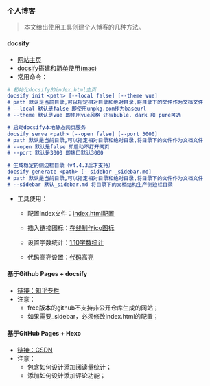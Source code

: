 ### 个人博客

> 本文给出使用工具创建个人博客的几种方法。



#### docsify

- [网站主页](https://docsify.js.org/#/?id=docsify)
- [docsify搭建和简单使用(mac)](https://blog.csdn.net/qq_22211217/article/details/121446815)
- 常用命令：

```cmake
# 初始化docsify的index.html主页
docsify init <path> [--local false] [--theme vue]
# path 默认是当前目录,可以指定相对目录和绝对目录,将目录下的文件作为文档文件
# --local 默认是false 即使用unpkg.com作为baseurl
# --theme 默认是vue 即使用vue风格 还有buble, dark 和 pure可选

# 启动docsify本地静态网页服务
docsify serve <path> [--open false] [--port 3000]
# path 默认是当前目录,可以指定相对目录和绝对目录,将目录下的文件作为文档文件
# --open 默认是false 即启动不打开网页
# --port 默认是3000 即端口默认3000

# 生成稳定的侧边栏目录（v4.4.3后才支持）
docsify generate <path> [--sidebar _sidebar.md]
# path 默认是当前目录,可以指定相对目录和绝对目录,将目录下的文件作为文档文件
# --sidebar 默认_sidebar.md 将目录下的文档结构生产侧边栏目录
```

- 工具使用：

  - 配置index文件：[index.html配置](https://xie.infoq.cn/article/332d8870db9c7a40e96a9ec2c)

  - 插入链接图标：[在线制作ico图标](https://www.bitbug.net)

  - 设置字数统计：[1.10字数统计](https://lxjblog.gitee.io/2020/08/02/docsify/)

  - 代码高亮设置：[代码高亮](https://zhuanlan.zhihu.com/p/70219397)

    

#### 基于Github Pages + docsify

- [链接：知乎专栏](https://zhuanlan.zhihu.com/p/101126727)
- 注意：
  - free版本的github不支持非公开仓库生成的网站；
  - 如果需要_sidebar，必须修改index.html的配置；



#### 基于GitHub Pages + Hexo 

- [链接：CSDN](https://blog.csdn.net/yaorongke/article/details/119089190)
- 注意：
  - 包含如何设计添加阅读量统计；
  - 添加如何设计添加评论功能；





